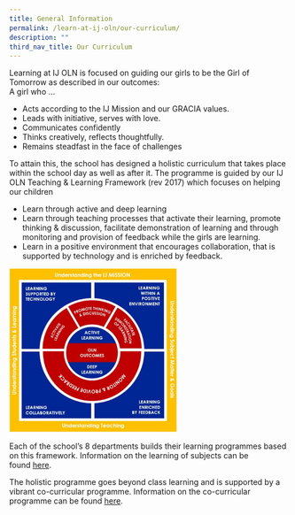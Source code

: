 ```yaml
---
title: General Information
permalink: /learn-at-ij-oln/our-curriculum/
description: ""
third_nav_title: Our Curriculum
---
```

<p>Learning at IJ OLN is focused on guiding our girls to be the Girl of Tomorrow as described in our outcomes:<br />A girl who &hellip;&nbsp;</p>
<ul>
<li>Acts according to the IJ Mission and our GRACIA values.</li>
<li>Leads with initiative, serves with love.</li>
<li>Communicates confidently</li>
<li>Thinks creatively, reflects thoughtfully.</li>
<li>Remains steadfast in the face of challenges&nbsp;</li>
</ul>
<p>To attain this, the school has designed a holistic curriculum that takes place within the school day as well as after it. The programme is guided by our IJ OLN Teaching &amp; Learning Framework (rev 2017) which focuses on helping our children</p>
<ul>
<li>Learn through active and deep learning</li>
<li>Learn through teaching processes that activate their learning, promote thinking &amp; discussion, facilitate demonstration of learning and through monitoring and provision of feedback while the girls are learning.&nbsp;</li>
<li>Learn in a positive environment that encourages collaboration, that is supported by technology and is enriched by feedback.</li>
</ul>
<img style="width: 60%;" src="/images/tl.png" />
<p>Each of the school&rsquo;s 8 departments builds their learning programmes based on this framework. Information on the learning of subjects can be found&nbsp;<a href="/learn-at-ij-oln/our-curriculum/tnl-framework" target="">here</a>.</p>
<p>The holistic programme goes beyond class learning and is supported by a vibrant co-curricular programme. Information on the co-curricular programme can be found&nbsp;<a href="/learn-at-ij-oln/co-curricular-programmes/oln-360-programme/" target="">here</a>.&nbsp;</p>